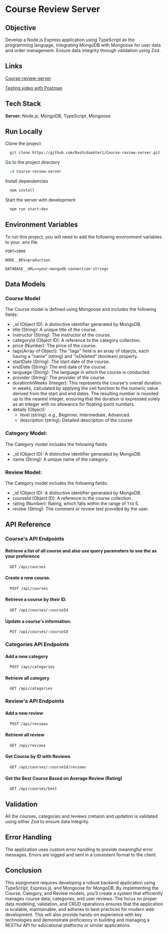 
# Course Review Server

## Objective

Develop a Node.js Express application using TypeScript as the programming language, integrating MongoDB with Mongoose for user data and order management. Ensure data integrity through validation using Zod.

## Links

[Course-review-server](https://course-review-server-o92qcqcco.vercel.app/)

[Testing video with Postman](https://www.youtube.com/watch?v=ZJdK9FxVXXo)


## Tech Stack

**Server:** 
Node.js, MongoDB, TypeScript, Mongoose




## Run Locally

Clone the project

```bash
  git clone https://github.com/Rashidaakter1/Course-review-server.git
```

Go to the project directory

```bash
  cd Course-review-server
```

Install dependencies

```bash
  npm install
```

Start the server with development

```bash
  npm run start:dev
```


## Environment Variables

To run this project, you will need to add the following environment variables to your .env file

`PORT=5000`

`NODE__DEV=production`

`DATABASE__URL=<your-mongodb-connection-string>`


## Data Models
###  Course Model

The Course model is defined using Mongoose and includes the following fields:

- _id (Object ID): A distinctive identifier generated by MongoDB.
- title (String): A unique title of the course.
- instructor (String): The instructor of the course.
- categoryId (Object ID): A reference to the category collection.
- price (Number): The price of the course.
- tags(Array of Object): The "tags" field is an array of objects, each having a "name" (string) and "isDeleted" (boolean) property.
- startDate (String): The start date of the course.
- endDate (String): The end date of the course.
- language (String): The language in which the course is conducted.
- provider (String): The provider of the course.
- durationInWeeks (Integer): This represents the course's overall duration in weeks,     calculated by applying the ceil function to the numeric value derived from the start and  end dates. The resulting number is rounded up to the nearest integer, ensuring that the duration is expressed solely as an integer with no allowance for floating-point numbers.
- details (Object):
  - level (string): e.g., Beginner, Intermediate, Advanced.
  - description (string): Detailed description of the course

### Category Model:

The Category model includes the following fields:

 - _id (Object ID): A distinctive identifier generated by MongoDB.
 - name (String): A unique name of the category.

### Review  Model:

The Category model includes the following fields:

   - _id (Object ID): A distinctive identifier generated by MongoDB.
  - courseId (Object ID): A reference to the course collection.
  - rating (Number): Rating, which falls within the range of 1 to 5.
  - review (String): The comment or review text provided by the user.
## API Reference

### Course's API Endpoints

#### Retrieve a list of all course and also use query parameters to see the as your preference

```http
  GET /api/courses
```

#### Create a new course.

```http
  POST /api/courses
```
#### Retrieve a course by their ID.

```http
  GET /api/courses/:courseId
```
#### Update a course's information.

```http
  PUT /api/courses/:courseId
```


### Categories API Endpoints

#### Add a new category 

```http
  POST /api/categories
```

#### Retrieve all category 

```http
  GET /api/categories
```

### Review's API Endpoints

#### Add a new review 

```http
  POST /api/reviews
```

#### Retrieve all review 

```http
  GET /api/reviews
```


#### Get Course by ID with Reviews

```http
  GET /api/courses/:courseId/reviews
```

#### Get the Best Course Based on Average Review (Rating)

```http
  GET /api/courses/best
```





## Validation

All the courses, categories and reviews cretaion and updation is validated using either Zod to ensure data integrity.

## Error Handling

The application uses custom error handling to provide meaningful error messages. Errors are logged and sent in a consistent format to the client.

## Conclusion

This assignment requires developing a robust backend application using TypeScript, Express.js, and Mongoose for MongoDB. By implementing the Course, Category, and Review models, you'll create a system that efficiently manages course data, categories, and user reviews. The focus on proper data modeling, validation, and CRUD operations ensures that the application is scalable, maintainable, and adheres to best practices for modern web development. This will also provide hands-on experience with key technologies and demonstrate proficiency in building and managing a RESTful API for educational platforms or similar applications.
